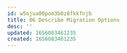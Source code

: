 ```yaml
---
id: w5ojua00pom3b0z8fkkfnjb
title: 06 Describe Migration Options
desc: ''
updated: 1656083461235
created: 1656083461235
---
```


